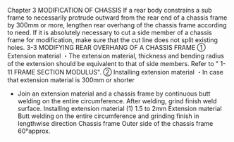 Chapter 3
MODIFICATION OF CHASSIS
If a rear body constrains a sub frame to necessarily protrude outward from the rear end of a
chassis frame by 300mm or more, lengthen rear overhang of the chassis frame according to need.
If it is absolutely necessary to cut a side member of a chassis frame for modification, make sure
that the cut line does not split existing holes.
3-3 MODIFYING REAR OVERHANG OF A CHASSIS FRAME
① Extension material
・The extension material, thickness and bending radius of the extension should be equivalent
to that of side members. Refer to " 1-11 FRAME SECTION MODULUS".
② Installing extension material
・In case that extension material is 300mm or shorter
- Join an extension material and a chassis frame by continuous butt welding on the entire
circumference. After welding, grind finish weld surface.
Installing extension material (1)
1.5 to 2mm
Extension material
Butt welding on the entire circumference and
grinding finish in lengthwise direction
Chassis frame
Outer side of the chassis frame
60°approx.